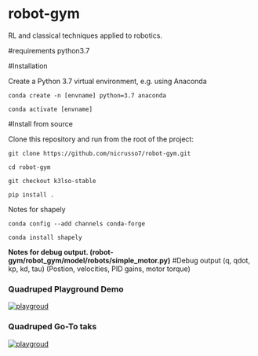 # robot-gym
RL and classical techniques applied to robotics.



#requirements python3.7

#Installation

Create a Python 3.7 virtual environment, e.g. using Anaconda

``conda create -n [envname] python=3.7 anaconda``

``conda activate [envname]``


#Install from source

Clone this repository and run from the root of the project:

``git clone https://github.com/nicrusso7/robot-gym.git``

``cd robot-gym``

``git checkout k3lso-stable``

``pip install .``





Notes for shapely

``conda config --add channels conda-forge ``

``conda install shapely``



**Notes for debug output. (robot-gym/robot_gym/model/robots/simple_motor.py)**
#Debug output (q, qdot, kp, kd, tau) (Postion, velocities, PID gains, motor torque)






### Quadruped Playground Demo
[![playgroud](https://img.youtube.com/vi/n8vaPM3yBlY/0.jpg)](https://www.youtube.com/watch?v=n8vaPM3yBlY)

### Quadruped Go-To taks
[![playgroud](https://img.youtube.com/vi/OVI9DYjW12k/0.jpg)](https://www.youtube.com/watch?v=OVI9DYjW12k)

